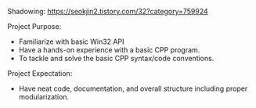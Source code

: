 Shadowing: https://seokjin2.tistory.com/32?category=759924

Project Purpose:
  * Familiarize with basic Win32 API
  * Have a hands-on experience with a basic CPP program.
  * To tackle and solve the basic CPP syntax/code conventions.
  
Project Expectation:
  * Have neat code, documentation, and overall structure including proper modularization.
  
